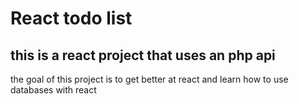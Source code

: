 # React todo list

## this is a react project that uses an php api

the goal of this project is to get better at react and learn how to use databases with react

